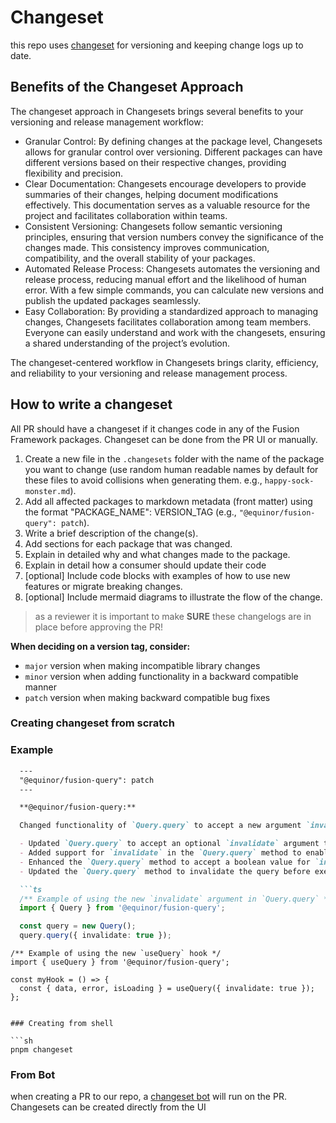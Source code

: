 # Changeset

this repo uses [changeset](https://github.com/changesets/changesets) for versioning and keeping change logs up to date.

## Benefits of the Changeset Approach
The changeset approach in Changesets brings several benefits to your versioning and release management workflow:

- Granular Control: By defining changes at the package level, Changesets allows for granular control over versioning. Different packages can have different versions based on their respective changes, providing flexibility and precision.
- Clear Documentation: Changesets encourage developers to provide summaries of their changes, helping document modifications effectively. This documentation serves as a valuable resource for the project and facilitates collaboration within teams.
- Consistent Versioning: Changesets follow semantic versioning principles, ensuring that version numbers convey the significance of the changes made. This consistency improves communication, compatibility, and the overall stability of your packages.
- Automated Release Process: Changesets automates the versioning and release process, reducing manual effort and the likelihood of human error. With a few simple commands, you can calculate new versions and publish the updated packages seamlessly.
- Easy Collaboration: By providing a standardized approach to managing changes, Changesets facilitates collaboration among team members. Everyone can easily understand and work with the changesets, ensuring a shared understanding of the project’s evolution.

The changeset-centered workflow in Changesets brings clarity, efficiency, and reliability to your versioning and release management process.

## How to write a changeset

All PR should have a changeset if it changes code in any of the Fusion Framework packages. Changeset can be done from the PR UI or manually.

1. Create a new file in the `.changesets` folder with the name of the package you want to change (use random human readable names by default for these files to avoid collisions when generating them. e.g., `happy-sock-monster.md`).
2. Add all affected packages to markdown metadata (front matter) using the format "PACKAGE_NAME": VERSION_TAG (e.g., `"@equinor/fusion-query": patch`).
3. Write a brief description of the change(s).
4. Add sections for each package that was changed.
5. Explain in detailed why and what changes made to the package.
6. Explain in detail how a consumer should update their code
7. [optional] Include code blocks with examples of how to use new features or migrate breaking changes.
8. [optional] Include mermaid diagrams to illustrate the flow of the change.

> as a reviewer it is important to make __SURE__ these changelogs are in place before approving the PR!

**When deciding on a version tag, consider:**

* `major` version when making incompatible library changes
* `minor` version when adding functionality in a backward compatible manner
* `patch` version when making backward compatible bug fixes

### Creating changeset from scratch

### Example

```md
  ---
  "@equinor/fusion-query": patch
  ---

  **@equinor/fusion-query:**

  Changed functionality of `Query.query` to accept a new argument `invalidate`.

  - Updated `Query.query` to accept an optional `invalidate` argument that allows developers to specify whether the query should be invalidated before executing.
  - Added support for `invalidate` in the `Query.query` method to enable more granular control over query execution.
  - Enhanced the `Query.query` method to accept a boolean value for `invalidate`, with `false` as the default value.
  - Updated the `Query.query` method to invalidate the query before executing if the `invalidate` argument is set to `true`.

  ```ts
  /** Example of using the new `invalidate` argument in `Query.query` */
  import { Query } from '@equinor/fusion-query';

  const query = new Query();
  query.query({ invalidate: true });
  ```

  ```tsx
  /** Example of using the new `useQuery` hook */
  import { useQuery } from '@equinor/fusion-query';

  const myHook = () => {
    const { data, error, isLoading } = useQuery({ invalidate: true });
  };
  ```
```

### Creating from shell

```sh
pnpm changeset
```

### From Bot

when creating a PR to our repo, a [changeset bot](https://github.com/apps/changeset-bot) will run on the PR. Changesets can be created directly from the UI